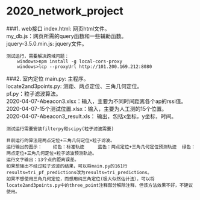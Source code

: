 ﻿# 2020_network_project


###1. web接口
	index.html: 网页html文件。  
	my_db.js：网页所需的query函数和一些辅助函数。  
	jquery-3.5.0.min.js: jquery文件。  
  
	测试运行，需要解决跨域问题：  
		windows>npm install -g local-cors-proxy  
		windows>lcp --proxyUrl http://101.200.169.212:8080  

###2. 室内定位
	main.py: 主程序。  
	locate2and3points.py: 测距、两点定位、三角几何定位。  
	pf.py：粒子滤波算法。  
	2020-04-07-Abeacon3.xlsx：输入，主要为不同时间距离各个ap的rssi值。  
	2020-04-07-15个测试位置.xlsx：输入，主要为人工测的15个位置。  
	2020-04-07-Abeacon3_result.xls： 输出，包括x坐标，y坐标，时间。  
	  
	测试运行需要安装filterpy和scipy(粒子滤波需要)	  
  
	目前运行的算法是两点定位+三角几何定位+粒子滤波。  
	运行输出的图示：	红色：标准轨迹 	蓝色：两点定位+三角几何定位预测轨迹 	绿色：两点定位+三角几何定位+粒子滤波预测轨迹。  
	运行文字输出：13个点的距离误差。  
	如果想输出不经过粒子滤波的结果，可以将main.py的161行results=tri_pf_predictions改为results=tri_predictions。  
	如果不想使用三角几何定位，而想用纯三角定位(极大似然估计法），可以将locate2and3points.py中的three_point注释部分解除注释，但该方法效果不好，不建议使用。  














